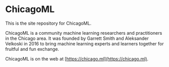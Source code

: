 # ChicagoML

This is the site repository for ChicagoML.

ChicagoML is a community machine learning researchers and
practitioners in the Chicago area. It was founded by Garrett Smith and
Aleksander Velkoski in 2016 to bring machine learning experts and
learners together for fruitful and fun exchange.

ChicagoML is on the web at [https://chicago.ml](https://chicago.ml).
